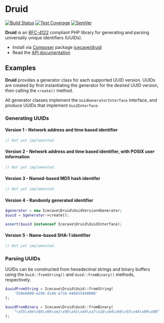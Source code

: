 # Druid

[![Build Status]](https://travis-ci.org/IcecaveStudios/druid)
[![Test Coverage]](https://coveralls.io/r/IcecaveStudios/druid?branch=develop)
[![SemVer]](http://semver.org)

**Druid** is an [RFC-4122] compliant PHP library for generating and parsing universally unique identifiers (UUIDs).

* Install via [Composer](http://getcomposer.org) package [icecave/druid](https://packagist.org/packages/icecave/druid)
* Read the [API documentation](http://icecavestudios.github.io/druid/artifacts/documentation/api/)

## Examples

**Druid** provides a generator class for each supported UUID version. UUIDs are created by first instantiating the
generator for the desired UUID version, then calling the `create()` method.

All generator classes implement the `UuidGeneratorInterface` interface, and produce UUIDs that implement
`UuidInterface`.

### Generating UUIDs

#### Version 1 - Network address and time based identifier

```php
// Not yet implemented.
```

#### Version 2 - Network address and time based identifier, with POSIX user information

```php
// Not yet implemented.
```

#### Version 3 - Named-based MD5 hash identifer

```php
// Not yet implemented.
```

#### Version 4 - Randomly generated identifier

```php
$generator = new Icecave\Druid\UuidVersion4Generator;
$uuid = $generator->create();

assert($uuid instanceof Icecave\Druid\UuidInterface);
```

#### Version 5 - Name-based SHA-1 identifier

```php
// Not yet implemented.
```

### Parsing UUIDs

UUIDs can be constructed from hexadecimal strings and binary buffers using the `Uuid::fromString()` and
`Uuid::fromBinary()` methods, respectively.

```php
$uuidFromString = Icecave\Druid\Uuid::fromString(
    '550e8400-e29b-41d4-a716-446655440000'
);

$uuidFromBinary = Icecave\Druid\Uuid::fromBinary(
    "\x55\x0e\x84\x00\xe2\x9b\x41\xd4\xa7\x16\x44\x66\x55\x44\x00\x00"
);
```

<!-- references -->
[Build Status]: https://b.adge.me/travis/IcecaveStudios/druid/develop.svg
[Test Coverage]: https://b.adge.me/coveralls/IcecaveStudios/druid/develop.svg
[SemVer]: https://b.adge.me/:semver-0.1.0-yellow.svg
[RFC-4122]: http://tools.ietf.org/html/rfc4122
